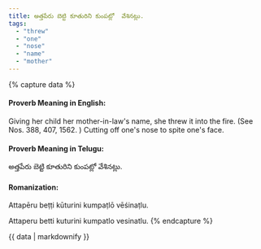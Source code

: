 ```yaml
---
title: అత్తపేరు బెట్టి కూతురిని కుంపట్లో  వేశినట్లు.
tags:
  - "threw"
  - "one"
  - "nose"
  - "name"
  - "mother"
---
```


{% capture data %}
#### Proverb Meaning in English:
Giving her child her mother-in-law's name, she threw it into the fire.
(See Nos. 388, 407, 1562. )
Cutting off one's nose to spite one's face.

#### Proverb Meaning in Telugu:
అత్తపేరు బెట్టి కూతురిని కుంపట్లో  వేశినట్లు.

#### Romanization:
Attapēru beṭṭi kūturini kumpaṭlō  vēśinaṭlu.

Attaperu betti kuturini kumpatlo  vesinatlu.
{% endcapture %}

{{ data | markdownify }}

